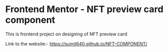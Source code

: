 # Frontend Mentor - NFT preview card component

This is frontend project on designing of NFT preview card

Link to the website:- https://sumit640.github.io/NFT-COMPONENT/
